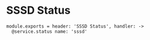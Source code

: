 
# SSSD Status

    module.exports = header: 'SSSD Status', handler: ->
      @service.status name: 'sssd'
